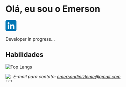# Olá, eu sou o Emerson  


<p>
<a href="https://www.linkedin.com/in/emerson-diniz-leme-192ab336/"><img height="35" src="https://github.com/EmersonDJob/EmersonDjob/blob/main/icon/linkedin_.png?raw=true"></a>
 
</p>

Developer in progress...


## Habilidades
![Top Langs](https://github-readme-stats-git-masterrstaa-rickstaa.vercel.app/api/top-langs/?username=EmersonDJob&bg_color=000&border_color=7F00FF&title_color=7F00FF&text_color=FFF)


<img align = "left" alt= "Title-icon" height = "25" width = "25" src="https://cdn.discordapp.com/attachments/798631748421943347/1082789365710860459/1676667930134.png"/> <i>E-mail para contato:  emersondinizleme@gmail.com</i>
</p>




